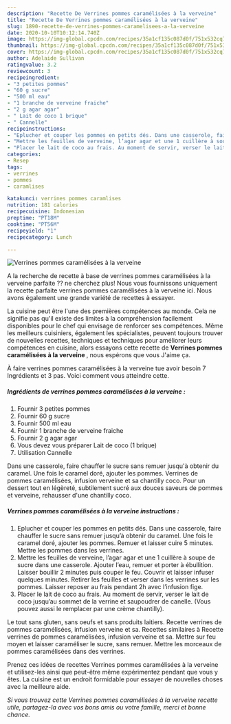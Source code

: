 ```yaml
---
description: "Recette De Verrines pommes caramélisées à la verveine"
title: "Recette De Verrines pommes caramélisées à la verveine"
slug: 1890-recette-de-verrines-pommes-caramelisees-a-la-verveine
date: 2020-10-10T10:12:14.740Z
image: https://img-global.cpcdn.com/recipes/35a1cf135c087d0f/751x532cq70/verrines-pommes-caramelisees-a-la-verveine-photo-principale-de-la-recette.jpg
thumbnail: https://img-global.cpcdn.com/recipes/35a1cf135c087d0f/751x532cq70/verrines-pommes-caramelisees-a-la-verveine-photo-principale-de-la-recette.jpg
cover: https://img-global.cpcdn.com/recipes/35a1cf135c087d0f/751x532cq70/verrines-pommes-caramelisees-a-la-verveine-photo-principale-de-la-recette.jpg
author: Adelaide Sullivan
ratingvalue: 3.2
reviewcount: 3
recipeingredient:
- "3 petites pommes"
- "60 g sucre"
- "500 ml eau"
- "1 branche de verveine fraiche"
- "2 g agar agar"
- " Lait de coco 1 brique"
- " Cannelle"
recipeinstructions:
- "Eplucher et couper les pommes en petits dés. Dans une casserole, faire chauffer le sucre sans remuer jusqu’à obtenir du caramel. Une fois le caramel doré, ajouter les pommes. Remuer et laisser cuire 5 minutes. Mettre les pommes dans les verrines."
- "Mettre les feuilles de verveine, l’agar agar et une 1 cuillère à soupe de sucre dans une casserole. Ajouter l’eau, remuer et porter à ébullition. Laisser bouillir 2 minutes puis couper le feu. Couvrir et laisser infuser quelques minutes. Retirer les feuilles et verser dans les verrines sur les pommes. Laisser reposer au frais pendant 2h avec l’infusion fige."
- "Placer le lait de coco au frais. Au moment de servir, verser le lait de coco jusqu’au sommet de la verrine et saupoudrer de canelle. (Vous pouvez aussi le remplacer par une crème chantilly)."
categories:
- Resep
tags:
- verrines
- pommes
- caramlises

katakunci: verrines pommes caramlises 
nutrition: 181 calories
recipecuisine: Indonesian
preptime: "PT18M"
cooktime: "PT56M"
recipeyield: "1"
recipecategory: Lunch

---
```



![Verrines pommes caramélisées à la verveine](https://img-global.cpcdn.com/recipes/35a1cf135c087d0f/751x532cq70/verrines-pommes-caramelisees-a-la-verveine-photo-principale-de-la-recette.jpg)

A la recherche de recette à base de verrines pommes caramélisées à la verveine parfaite ?? ne cherchez plus! Nous vous fournissons uniquement la recette parfaite verrines pommes caramélisées à la verveine ici. Nous avons également une grande variété de recettes à essayer.

La cuisine peut être l'une des premières compétences au monde. Cela ne signifie pas qu'il existe des limites à la compréhension facilement disponibles pour le chef qui envisage de renforcer ses compétences. Même les meilleurs cuisiniers, également les spécialistes, peuvent toujours trouver de nouvelles recettes, techniques et techniques pour améliorer leurs compétences en cuisine, alors essayons cette recette de <strong> Verrines pommes caramélisées à la verveine </strong>, nous espérons que vous J'aime ça.

<!--inarticleads1-->

À faire verrines pommes caramélisées à la verveine tue avoir besoin 7 Ingrédients et 3 pas. Voici comment vous atteindre cette.

##### Ingrédients de verrines pommes caramélisées à la verveine :

1. Fournir 3 petites pommes
1. Fournir 60 g sucre
1. Fournir 500 ml eau
1. Fournir 1 branche de verveine fraiche
1. Fournir 2 g agar agar
1. Vous devez vous préparer  Lait de coco (1 brique)
1. Utilisation  Cannelle


Dans une casserole, faire chauffer le sucre sans remuer jusqu&#39;à obtenir du caramel. Une fois le caramel doré, ajouter les pommes. Verrines de pommes caramélisées, infusion verveine et sa chantilly coco. Pour un dessert tout en légèreté, subtilement sucré aux douces saveurs de pommes et verveine, rehausser d&#39;une chantilly coco. 

<!--inarticleads2-->

##### Verrines pommes caramélisées à la verveine instructions :

1. Eplucher et couper les pommes en petits dés. Dans une casserole, faire chauffer le sucre sans remuer jusqu’à obtenir du caramel. Une fois le caramel doré, ajouter les pommes. Remuer et laisser cuire 5 minutes. Mettre les pommes dans les verrines.
1. Mettre les feuilles de verveine, l’agar agar et une 1 cuillère à soupe de sucre dans une casserole. Ajouter l’eau, remuer et porter à ébullition. Laisser bouillir 2 minutes puis couper le feu. Couvrir et laisser infuser quelques minutes. Retirer les feuilles et verser dans les verrines sur les pommes. Laisser reposer au frais pendant 2h avec l’infusion fige.
1. Placer le lait de coco au frais. Au moment de servir, verser le lait de coco jusqu’au sommet de la verrine et saupoudrer de canelle. (Vous pouvez aussi le remplacer par une crème chantilly).


Le tout sans gluten, sans oeufs et sans produits laitiers. Recette verrines de pommes caramélisées, infusion verveine et sa. Recettes similaires à Recette verrines de pommes caramélisées, infusion verveine et sa. Mettre sur feu moyen et laisser caraméliser le sucre, sans remuer. Mettre les morceaux de pommes caramélisées dans des verrines. 

<!--inarticleads1-->

<p>
Prenez ces idées de recettes Verrines pommes caramélisées à la verveine et utilisez-les ainsi que peut-être même expérimentez pendant que vous y êtes. La cuisine est un endroit formidable pour essayer de nouvelles choses avec la meilleure aide.
</p>

<p>
<i>Si vous trouvez cette Verrines pommes caramélisées à la verveine recette utile, partagez-la avec vos bons amis ou votre famille, merci et bonne chance.</i>
</p>
